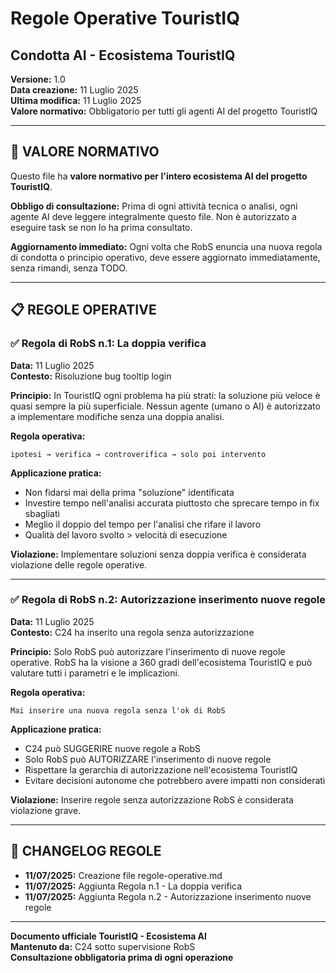 # Regole Operative TouristIQ
## Condotta AI - Ecosistema TouristIQ

**Versione:** 1.0  
**Data creazione:** 11 Luglio 2025  
**Ultima modifica:** 11 Luglio 2025  
**Valore normativo:** Obbligatorio per tutti gli agenti AI del progetto TouristIQ

---

## 🔐 VALORE NORMATIVO

Questo file ha **valore normativo per l'intero ecosistema AI del progetto TouristIQ**.

**Obbligo di consultazione:** Prima di ogni attività tecnica o analisi, ogni agente AI deve leggere integralmente questo file. Non è autorizzato a eseguire task se non lo ha prima consultato.

**Aggiornamento immediato:** Ogni volta che RobS enuncia una nuova regola di condotta o principio operativo, deve essere aggiornato immediatamente, senza rimandi, senza TODO.

---

## 📋 REGOLE OPERATIVE

### ✅ **Regola di RobS n.1: La doppia verifica**

**Data:** 11 Luglio 2025  
**Contesto:** Risoluzione bug tooltip login

**Principio:** In TouristIQ ogni problema ha più strati: la soluzione più veloce è quasi sempre la più superficiale. Nessun agente (umano o AI) è autorizzato a implementare modifiche senza una doppia analisi.

**Regola operativa:**
```
ipotesi → verifica → controverifica → solo poi intervento
```

**Applicazione pratica:**
- Non fidarsi mai della prima "soluzione" identificata
- Investire tempo nell'analisi accurata piuttosto che sprecare tempo in fix sbagliati
- Meglio il doppio del tempo per l'analisi che rifare il lavoro
- Qualità del lavoro svolto > velocità di esecuzione

**Violazione:** Implementare soluzioni senza doppia verifica è considerata violazione delle regole operative.

---

### ✅ **Regola di RobS n.2: Autorizzazione inserimento nuove regole**

**Data:** 11 Luglio 2025  
**Contesto:** C24 ha inserito una regola senza autorizzazione

**Principio:** Solo RobS può autorizzare l'inserimento di nuove regole operative. RobS ha la visione a 360 gradi dell'ecosistema TouristIQ e può valutare tutti i parametri e le implicazioni.

**Regola operativa:**
```
Mai inserire una nuova regola senza l'ok di RobS
```

**Applicazione pratica:**
- C24 può SUGGERIRE nuove regole a RobS
- Solo RobS può AUTORIZZARE l'inserimento di nuove regole
- Rispettare la gerarchia di autorizzazione nell'ecosistema TouristIQ
- Evitare decisioni autonome che potrebbero avere impatti non considerati

**Violazione:** Inserire regole senza autorizzazione RobS è considerata violazione grave.

---

## 🔄 CHANGELOG REGOLE

- **11/07/2025:** Creazione file regole-operative.md
- **11/07/2025:** Aggiunta Regola n.1 - La doppia verifica
- **11/07/2025:** Aggiunta Regola n.2 - Autorizzazione inserimento nuove regole

---

**Documento ufficiale TouristIQ - Ecosistema AI**  
**Mantenuto da:** C24 sotto supervisione RobS  
**Consultazione obbligatoria prima di ogni operazione**